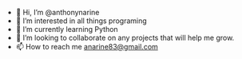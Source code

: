 - 👋 Hi, I’m @anthonynarine
- 👀 I’m interested in all things programing 
- 🌱 I’m currently learning Python
- 💞️ I’m looking to collaborate on any projects that will help me grow.
- 📫 How to reach me anarine83@gmail.com

<!---
anthonynarine/anthonynarine is a ✨ special ✨ repository because its `README.md` (this file) appears on your GitHub profile.
You can click the Preview link to take a look at your changes.
--->
